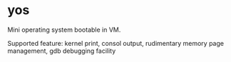 # yos

Mini operating system bootable in VM.

Supported feature:
kernel print,
consol output,
rudimentary memory page management,
gdb debugging facility
